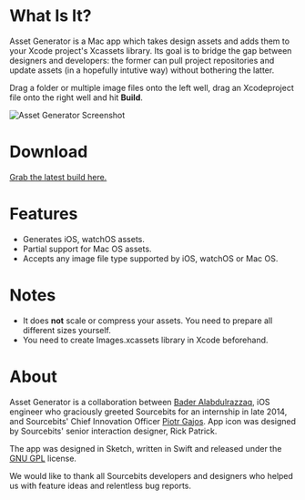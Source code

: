 # What Is It?

Asset Generator is a Mac app which takes design assets and adds them to your Xcode project's Xcassets library. Its goal is to bridge the gap between designers and developers: the former can pull project repositories and update assets (in a hopefully intutive way) without bothering the latter.

Drag a folder or multiple image files onto the left well, drag an Xcodeproject file onto the right well and hit **Build**.

![Asset Generator Screenshot](http://imgur.com/euZriuJ.png "Asset Generator Screenshot")

# Download

[Grab the latest build here.](https://github.com/sourcebitsllc/Asset-Generator-Mac/releases)

# Features

- Generates iOS, watchOS assets.
- Partial support for Mac OS assets.
- Accepts any image file type supported by iOS, watchOS or Mac OS.

# Notes

- It does **not** scale or compress your assets. You need to prepare all different sizes yourself.
- You need to create Images.xcassets library in Xcode beforehand.

# About

Asset Generator is a collaboration between [Bader Alabdulrazzaq](https://twitter.com/BHAlRezzaga), iOS engineer who graciously greeted Sourcebits for an internship in late 2014, and Sourcebits' Chief Innovation Officer [Piotr Gajos](https://twitter.com/Pe8er). App icon was designed by Sourcebits' senior interaction designer, Rick Patrick.

The app was designed in Sketch, written in Swift and released under the [GNU GPL](http://www.gnu.org/licenses/gpl.html) license.

We would like to thank all Sourcebits developers and designers who helped us with feature ideas and relentless bug reports.
